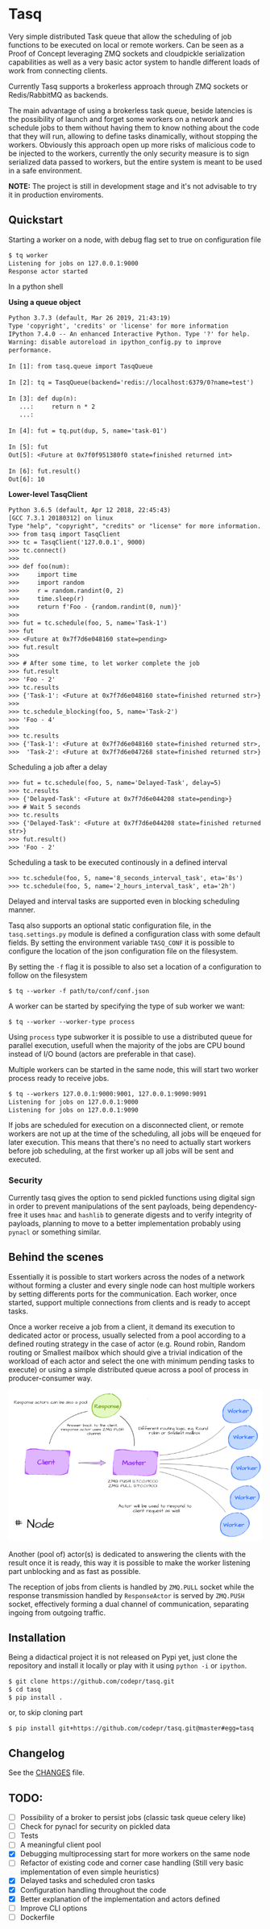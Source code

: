 Tasq
====

Very simple distributed Task queue that allow the scheduling of job functions to be
executed on local or remote workers. Can be seen as a Proof of Concept leveraging ZMQ sockets and
cloudpickle serialization capabilities as well as a very basic actor system to handle different
loads of work from connecting clients.

Currently Tasq supports a brokerless approach through ZMQ sockets or Redis/RabbitMQ as backends.

The main advantage of using a brokerless task queue, beside latencies is the possibility of launch
and forget some workers on a network and schedule jobs to them without having them to know nothing
about the code that they will run, allowing to define tasks dinamically, without stopping the
workers. Obviously this approach open up more risks of malicious code to be injected to the workers,
currently the only security measure is to sign serialized data passed to workers, but the entire
system is meant to be used in a safe environment.

**NOTE:** The project is still in development stage and it's not advisable to try it in
production enviroments.



## Quickstart

Starting a worker on a node, with debug flag set to true on configuration file

```
$ tq worker
Listening for jobs on 127.0.0.1:9000
Response actor started
```

In a python shell

**Using a queue object**

```
Python 3.7.3 (default, Mar 26 2019, 21:43:19)
Type 'copyright', 'credits' or 'license' for more information
IPython 7.4.0 -- An enhanced Interactive Python. Type '?' for help.
Warning: disable autoreload in ipython_config.py to improve performance.

In [1]: from tasq.queue import TasqQueue

In [2]: tq = TasqQueue(backend='redis://localhost:6379/0?name=test')

In [3]: def dup(n):
   ...:     return n * 2
   ...:

In [4]: fut = tq.put(dup, 5, name='task-01')

In [5]: fut
Out[5]: <Future at 0x7f0f951380f0 state=finished returned int>

In [6]: fut.result()
Out[6]: 10
```

**Lower-level TasqClient**

```
Python 3.6.5 (default, Apr 12 2018, 22:45:43)
[GCC 7.3.1 20180312] on linux
Type "help", "copyright", "credits" or "license" for more information.
>>> from tasq import TasqClient
>>> tc = TasqClient('127.0.0.1', 9000)
>>> tc.connect()
>>>
>>> def foo(num):
>>>     import time
>>>     import random
>>>     r = random.randint(0, 2)
>>>     time.sleep(r)
>>>     return f'Foo - {random.randint(0, num)}'
>>>
>>> fut = tc.schedule(foo, 5, name='Task-1')
>>> fut
>>> <Future at 0x7f7d6e048160 state=pending>
>>> fut.result
>>>
>>> # After some time, to let worker complete the job
>>> fut.result
>>> 'Foo - 2'
>>> tc.results
>>> {'Task-1': <Future at 0x7f7d6e048160 state=finished returned str>}
>>>
>>> tc.schedule_blocking(foo, 5, name='Task-2')
>>> 'Foo - 4'
>>>
>>> tc.results
>>> {'Task-1': <Future at 0x7f7d6e048160 state=finished returned str>,
>>>  'Task-2': <Future at 0x7f7d6e047268 state=finished returned str>}
```

Scheduling a job after a delay

```
>>> fut = tc.schedule(foo, 5, name='Delayed-Task', delay=5)
>>> tc.results
>>> {'Delayed-Task': <Future at 0x7f7d6e044208 state=pending>}
>>> # Wait 5 seconds
>>> tc.results
>>> {'Delayed-Task': <Future at 0x7f7d6e044208 state=finished returned str>}
>>> fut.result()
>>> 'Foo - 2'
```

Scheduling a task to be executed continously in a defined interval

```
>>> tc.schedule(foo, 5, name='8_seconds_interval_task', eta='8s')
>>> tc.schedule(foo, 5, name='2_hours_interval_task', eta='2h')
```

Delayed and interval tasks are supported even in blocking scheduling manner.

Tasq also supports an optional static configuration file, in the `tasq.settings.py` module is
defined a configuration class with some default fields. By setting the environment variable
`TASQ_CONF` it is possible to configure the location of the json configuration file on the
filesystem.

By setting the `-f` flag it is possible to also set a location of a configuration to follow on the
filesystem

```
$ tq --worker -f path/to/conf/conf.json
```

A worker can be started by specifying the type of sub worker we want:

```
$ tq --worker --worker-type process
```
Using `process` type subworker it is possible to use a distributed queue for parallel execution,
usefull when the majority of the jobs are CPU bound instead of I/O bound (actors are preferable in
that case).

Multiple workers can be started in the same node, this will start two worker process ready to
receive jobs.

```
$ tq --workers 127.0.0.1:9000:9001, 127.0.0.1:9090:9091
Listening for jobs on 127.0.0.1:9000
Listening for jobs on 127.0.0.1:9090
```

If jobs are scheduled for execution on a disconnected client, or remote workers are not up at the
time of the scheduling, all jobs will be enqeued for later execution. This means that there's no
need to actually start workers before job scheduling, at the first worker up all jobs will be sent
and executed.

### Security

Currently tasq gives the option to send pickled functions using digital sign in order to prevent
manipulations of the sent payloads, being dependency-free it uses `hmac` and `hashlib` to generate
digests and to verify integrity of payloads, planning to move to a better implementation probably
using `pynacl` or something similar.

## Behind the scenes

Essentially it is possible to start workers across the nodes of a network without forming a cluster
and every single node can host multiple workers by setting differents ports for the communication.
Each worker, once started, support multiple connections from clients and is ready to accept tasks.

Once a worker receive a job from a client, it demand its execution to dedicated actor or process,
usually selected from a pool according to a defined routing strategy in the case of actor (e.g.
Round robin, Random routing or Smallest mailbox which should give a trivial indication of the
workload of each actor and select the one with minimum pending tasks to execute) or using a simple
distributed queue across a pool of process in producer-consumer way.

![Tasq master-workers arch](static/worker_model_2.png)

Another (pool of) actor(s) is dedicated to answering the clients with the result once it is ready,
this way it is possible to make the worker listening part unblocking and as fast as possible.

The reception of jobs from clients is handled by `ZMQ.PULL` socket while the response transmission
handled by `ResponseActor` is served by `ZMQ.PUSH` socket, effectively forming a dual channel of
communication, separating ingoing from outgoing traffic.

## Installation

Being a didactical project it is not released on Pypi yet, just clone the repository and install it
locally or play with it using `python -i` or `ipython`.

```
$ git clone https://github.com/codepr/tasq.git
$ cd tasq
$ pip install .
```

or, to skip cloning part

```
$ pip install git+https://github.com/codepr/tasq.git@master#egg=tasq
```

## Changelog

See the [CHANGES](CHANGES.md) file.

## TODO:

- [ ] Possibility of a broker to persist jobs (classic task queue celery like)
- [ ] Check for pynacl for security on pickled data
- [ ] Tests
- [ ] A meaningful client pool
- [x] Debugging multiprocessing start for more workers on the same node
- [ ] Refactor of existing code and corner case handling (Still very basic implementation of even
      simple heuristics)
- [x] Delayed tasks and scheduled cron tasks
- [x] Configuration handling throughout the code
- [x] Better explanation of the implementation and actors defined
- [ ] Improve CLI options
- [ ] Dockerfile
